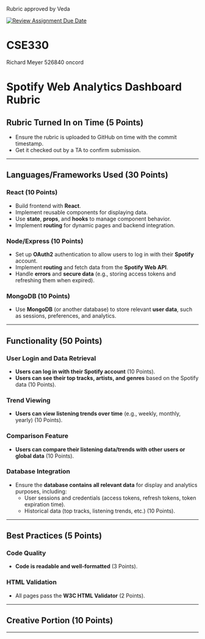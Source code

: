 Rubric approved by Veda

[![Review Assignment Due Date](https://classroom.github.com/assets/deadline-readme-button-22041afd0340ce965d47ae6ef1cefeee28c7c493a6346c4f15d667ab976d596c.svg)](https://classroom.github.com/a/20FWPQk8)
# CSE330
Richard Meyer 526840 oncord

# Spotify Web Analytics Dashboard Rubric

## Rubric Turned In on Time (5 Points)
- Ensure the rubric is uploaded to GitHub on time with the commit timestamp.
- Get it checked out by a TA to confirm submission.

---

## **Languages/Frameworks Used (30 Points)**

### **React (10 Points)**
- Build frontend with **React**.
- Implement reusable components for displaying data.
- Use **state**, **props**, and **hooks** to manage component behavior.
- Implement **routing** for dynamic pages and backend integration.

### **Node/Express (10 Points)**
- Set up **OAuth2** authentication to allow users to log in with their **Spotify** account.
- Implement **routing** and fetch data from the **Spotify Web API**.
- Handle **errors** and **secure data** (e.g., storing access tokens and refreshing them when expired).

### **MongoDB (10 Points)** 
- Use **MongoDB** (or another database) to store relevant **user data**, such as sessions, preferences, and analytics.

---

## **Functionality (50 Points)**

### **User Login and Data Retrieval**
- **Users can log in with their Spotify account** (10 Points).
- **Users can see their top tracks, artists, and genres** based on the Spotify data (10 Points).

### **Trend Viewing**
- **Users can view listening trends over time** (e.g., weekly, monthly, yearly) (10 Points).

### **Comparison Feature**
- **Users can compare their listening data/trends with other users or global data** (10 Points).

### **Database Integration**
- Ensure the **database contains all relevant data** for display and analytics purposes, including:
  - User sessions and credentials (access tokens, refresh tokens, token expiration time).
  - Historical data (top tracks, listening trends, etc.) (10 Points).

---

## **Best Practices (5 Points)**

### **Code Quality**
- **Code is readable and well-formatted** (3 Points).
  
### **HTML Validation**
- All pages pass the **W3C HTML Validator** (2 Points).

---

## **Creative Portion (10 Points)**

---

